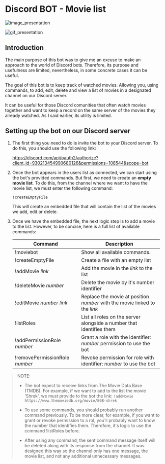 # Discord BOT - Movie list
![image_presentation](https://github.com/NPeykov/movie-discord-bot/blob/main/presentation_files/movie-list-image.png)

![gif_presentation](https://github.com/NPeykov/movie-discord-bot/blob/main/presentation_files/first-steps.gif)

## Introduction

The main purpose of this bot was to give me an excuse to make an approach to the world of Discord bots. Therefore, its purpose and usefulness are limited, nevertheless, in some concrete cases it can be useful.

The goal of this bot is to keep track of watched movies. Allowing you, using commands, to add, edit, delete and view a list of movies in a designated channel on our Discord server.

It can be useful for those Discord comunities that often watch movies together and want to keep a record on the same server of the movies they already watched. As I said earlier, its utility is limited.

## Setting up the bot on our Discord server
1. The first thing you need to do is invite the bot to your Discord server. To do this, you should use the following link:

    https://discord.com/api/oauth2/authorize?client_id=930213454990680126&permissions=108544&scope=bot

2. Once the bot appears in the users list as connected, we can start using the bot's provided commands.
    But first, we need to create an **empty movie list**. To do this, from the channel where we want to have the movie list, we must enter the following command:
    
    `!createEmptyFile`
    
    This will create an embedded file that will contain the list of the movies we add, edit or delete.    

3. Once we have the embedded file, the next logic step is to add a movie to the list. However, to be concise, here is a full list of available commands:

    | Command      | Description |
    | ----------- | ----------- |
    | !moviebot   | Show all available commands.       |
    | !createEmptyFile   | Create a file with an empty list |
    | !addMovie _link_ | Add the movie in the _link_ to the list  |
    | !deleteMovie _number_ | Delete the movie by it's number identifier |
    | !editMovie _number_ _link_ | Replace the movie at position _number_ with the movie linked to the _link_ |
    | !listRoles | List all roles on the server alongside a number that identifies them |
    | !addPermissionRole _number_ | Grant a role with the identifier: _number_ permission to use the bot |
    | !removePermissionRole _number_ | Revoke permission for role with identifier: _number_ to use the bot |



>NOTE: 
>
> - The bot expect to receive links from The Movie Data Base (TMDB). For example, if we want to add to the list the movie 'Shrek', we must provide to the bot the link:
    `!addMovie https://www.themoviedb.org/movie/808-shrek`
>
> - To use some commands, you should probably run another command previously. To be more clear, for example, if you want to grant or revoke permission to a rol, you'll probably want to know the number that identifies them. Therefore, it's logic to use the command !listRoles before.
>
> - After using any command, the sent command message itself will be deleted along with its response from the channel. It was designed this way so the channel only has one message, the movie list, and not any additional unnecessary messages.
